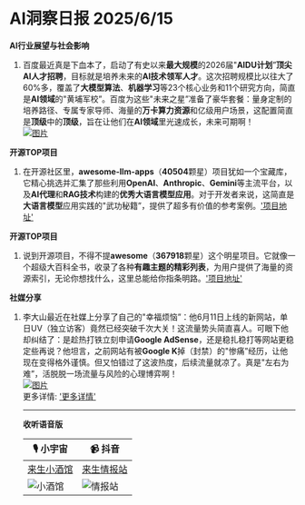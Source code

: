 # AI洞察日报 2025/6/15

**AI行业展望与社会影响**
1. 百度最近真是下血本了，启动了有史以来**最大规模**的2026届"**AIDU计划**”**顶尖AI人才招聘**，目标就是培养未来的**AI技术领军人才**。这次招聘规模比以往大了60%多，覆盖了**大模型算法**、**机器学习**等23个核心业务和11个研究方向，简直是**AI领域**的"黄埔军校”。百度为这些"未来之星”准备了豪华套餐：量身定制的培养路径、专属专家导师、海量的**万卡算力资源**和亿级用户场景，这配置简直是**顶级**中的**顶级**，旨在让他们在**AI领域**里光速成长，未来可期啊！ <br/> [![图片](https://pic.chinaz.com/picmap/201901281035388749_0.jpg "img")](https://pic.chinaz.com/picmap/201901281035388749_0.jpg) <br/>

**开源TOP项目**
1. 在开源社区里，**awesome-llm-apps**（**40504**颗星）项目犹如一个宝藏库，它精心挑选并汇集了那些利用**OpenAI**、**Anthropic**、**Gemini**等主流平台，以及**AI代理**和**RAG技术**构建的**优秀大语言模型应用**。对于开发者来说，这简直是**大语言模型**应用实践的"武功秘籍”，提供了超多有价值的参考案例。['项目地址'](https://github.com/Shubhamsaboo/awesome-llm-apps)

**开源TOP项目**
1. 说到开源项目，不得不提**awesome**（**367918**颗星）这个明星项目。它就像一个超级大百科全书，收录了各种**有趣主题的精彩列表**，为用户提供了海量的资源索引，无论你想找什么，这里总能给你指条明路。['项目地址'](https://github.com/sindresorhus/awesome)

**社媒分享**
1. 李大山最近在社媒上分享了自己的"幸福烦恼”：他6月11日上线的新网站，单日UV（独立访客）竟然已经突破千次大关！这流量势头简直喜人。可眼下他却纠结了：是趁热打铁立刻申请**Google AdSense**，还是稳扎稳打等网站更稳定些再说？他坦言，之前网站有被**Google K**掉（封禁）的"惨痛”经历，让他现在变得格外谨慎。但又怕错过了这波热度，后续流量就凉了。真是"左右为难”，活脱脱一场流量与风险的心理博弈啊！ <br/> [![图片](https://cdnv2.ruguoapp.com/FqVuD23UYHKlMFJEbuUi7dcLK7Eov3.png "img")](https://cdnv2.ruguoapp.com/FqVuD23UYHKlMFJEbuUi7dcLK7Eov3.png) <br/> 更多详情: ['更多详情'](https://m.okjike.com/originalPosts/684da48d9c4d4b76cc76a20c)

    ---

    **收听语音版**
    
    | 🎙️ **小宇宙** | 📹 **抖音** |
    | --- | --- |
    | [来生小酒馆](https://www.xiaoyuzhoufm.com/podcast/683c62b7c1ca9cf575a5030e)  |   [来生情报站](https://www.douyin.com/user/MS4wLjABAAAAwpwqPQlu38sO38VyWgw9ZjDEnN4bMR5j8x111UxpseHR9DpB6-CveI5KRXOWuFwG)| 
    | ![小酒馆](https://raw.githubusercontent.com/justlovemaki/CloudFlare-AI-Insight-Daily/refs/heads/main/docs/images/sm2.png "img") | ![情报站](https://raw.githubusercontent.com/justlovemaki/CloudFlare-AI-Insight-Daily/refs/heads/main/docs/images/sm1.png "img") |
    
    
    

